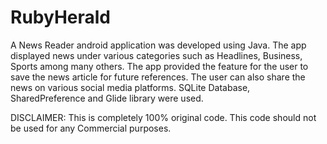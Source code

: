# RubyHerald
A News Reader android application was developed using Java. The app displayed news under various categories such as Headlines, Business, Sports among many others. The app provided the feature for the user to save the news article for future references. The user can also share the news on various social media platforms. SQLite Database, SharedPreference and Glide library were used.

DISCLAIMER: This is completely 100% original code. This code should not be used for any Commercial purposes.
